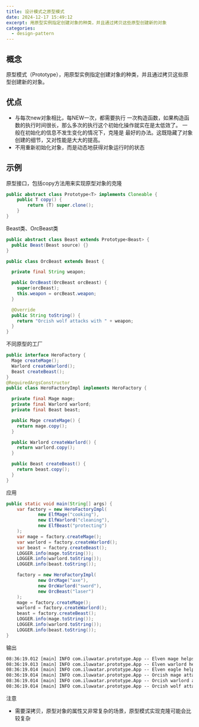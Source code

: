 ```yaml
---
title: 设计模式之原型模式
date: 2024-12-17 15:49:12
excerpt: 用原型实例指定创建对象的种类，并且通过拷贝这些原型创建新的对象
categories: 
  - design-pattern
---
```

## 概念

原型模式（Prototype），用原型实例指定创建对象的种类，并且通过拷贝这些原型创建新的对象。

## 优点

- 与每次new对象相比，每NEW一次，都需要执行 一次构造函数，如果构造函数的执行时间很长，那么多次的执行这个初始化操作就实在是太低效了。 一
  般在初始化的信息不发生变化的情况下，克隆是 最好的办法。这既隐藏了对象创建的细节，又对性能是大大的提高。
- 不用重新初始化对象，而是动态地获得对象运行时的状态

## 示例

原型接口，包括copy方法用来实现原型对象的克隆

```java
public abstract class Prototype<T> implements Cloneable {
    public T copy() {
        return (T) super.clone();
    }
}
```

Beast类、OrcBeast类

```java
public abstract class Beast extends Prototype<Beast> {
  public Beast(Beast source) {}
}

public class OrcBeast extends Beast {

  private final String weapon;

  public OrcBeast(OrcBeast orcBeast) {
    super(orcBeast);
    this.weapon = orcBeast.weapon;
  }

  @Override
  public String toString() {
    return "Orcish wolf attacks with " + weapon;
  }
}

```

不同原型的工厂

```java
public interface HeroFactory {
  Mage createMage();
  Warlord createWarlord();
  Beast createBeast();
}
@RequiredArgsConstructor
public class HeroFactoryImpl implements HeroFactory {

  private final Mage mage;
  private final Warlord warlord;
  private final Beast beast;

  public Mage createMage() {
    return mage.copy();
  }

  public Warlord createWarlord() {
    return warlord.copy();
  }

  public Beast createBeast() {
    return beast.copy();
  }
}
```

应用

```java
public static void main(String[] args) {
    var factory = new HeroFactoryImpl(
            new ElfMage("cooking"),
            new ElfWarlord("cleaning"),
            new ElfBeast("protecting")
    );
    var mage = factory.createMage();
    var warlord = factory.createWarlord();
    var beast = factory.createBeast();
    LOGGER.info(mage.toString());
    LOGGER.info(warlord.toString());
    LOGGER.info(beast.toString());

    factory = new HeroFactoryImpl(
            new OrcMage("axe"),
            new OrcWarlord("sword"),
            new OrcBeast("laser")
    );
    mage = factory.createMage();
    warlord = factory.createWarlord();
    beast = factory.createBeast();
    LOGGER.info(mage.toString());
    LOGGER.info(warlord.toString());
    LOGGER.info(beast.toString());
}

```

输出

```txt
08:36:19.012 [main] INFO com.iluwatar.prototype.App -- Elven mage helps in cooking
08:36:19.013 [main] INFO com.iluwatar.prototype.App -- Elven warlord helps in cleaning
08:36:19.014 [main] INFO com.iluwatar.prototype.App -- Elven eagle helps in protecting
08:36:19.014 [main] INFO com.iluwatar.prototype.App -- Orcish mage attacks with axe
08:36:19.014 [main] INFO com.iluwatar.prototype.App -- Orcish warlord attacks with sword
08:36:19.014 [main] INFO com.iluwatar.prototype.App -- Orcish wolf attacks with laser
```

注意

- 需要深拷贝，原型对象的属性又非常复杂的场景，原型模式实现克隆可能会比较复杂
